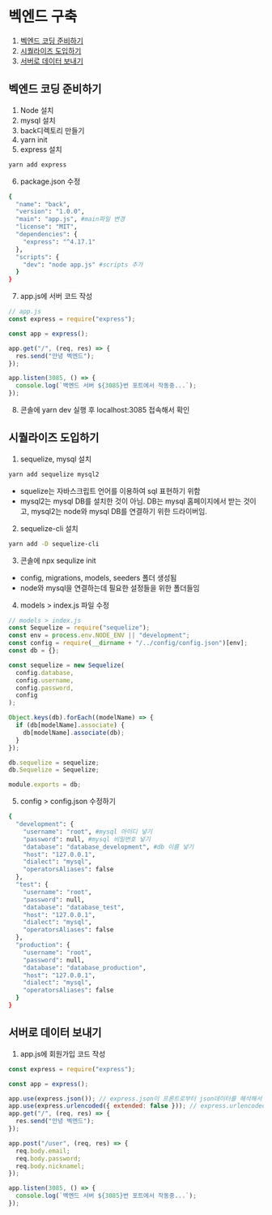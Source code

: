 # 벡엔드 구축

1. [벡엔드 코딩 준비하기](#벡엔드-코딩-준비하기)
1. [시퀄라이즈 도입하기](#시퀄라이즈-도입하기)
1. [서버로 데이터 보내기](#서버로-데이터-보내기)

## 벡엔드 코딩 준비하기

1. Node 설치
1. mysql 설치
1. back디렉토리 만들기
1. yarn init
1. express 설치

```bash
yarn add express
```

6. package.json 수정

```bash
{
  "name": "back",
  "version": "1.0.0",
  "main": "app.js", #main파일 변경
  "license": "MIT",
  "dependencies": {
    "express": "^4.17.1"
  },
  "scripts": {
    "dev": "node app.js" #scripts 추가
  }
}
```

7. app.js에 서버 코드 작성

```js
// app.js
const express = require("express");

const app = express();

app.get("/", (req, res) => {
  res.send("안녕 벡엔드");
});

app.listen(3085, () => {
  console.log(`백엔드 서버 ${3085}번 포트에서 작동중...`);
});
```

8. 콘솔에 yarn dev 실행 후 localhost:3085 접속해서 확인

## 시퀄라이즈 도입하기

1. sequelize, mysql 설치

```bash
yarn add sequelize mysql2
```

- squelize는 자바스크립트 언어를 이용하여 sql 표현하기 위함
- mysql2는 mysql DB를 설치한 것이 아님. DB는 mysql 홈페이지에서 받는 것이고, mysql2는 node와 mysql DB를 연결하기 위한 드라이버임.

2. sequelize-cli 설치

```bash
yarn add -D sequelize-cli
```

3. 콘솔에 npx sequlize init

- config, migrations, models, seeders 폴더 생성됨
- node와 mysql을 연결하는데 필요한 설정들을 위한 폴더들임

4. models > index.js 파일 수정

```js
// models > index.js
const Sequelize = require("sequelize");
const env = process.env.NODE_ENV || "development";
const config = require(__dirname + "/../config/config.json")[env];
const db = {};

const sequelize = new Sequelize(
  config.database,
  config.username,
  config.password,
  config
);

Object.keys(db).forEach((modelName) => {
  if (db[modelName].associate) {
    db[modelName].associate(db);
  }
});

db.sequelize = sequelize;
db.Sequelize = Sequelize;

module.exports = db;
```

5. config > config.json 수정하기

```bash
{
  "development": {
    "username": "root", #mysql 아이디 넣기
    "password": null, #mysql 비밀번호 넣기
    "database": "database_development", #db 이름 넣기
    "host": "127.0.0.1",
    "dialect": "mysql",
    "operatorsAliases": false
  },
  "test": {
    "username": "root",
    "password": null,
    "database": "database_test",
    "host": "127.0.0.1",
    "dialect": "mysql",
    "operatorsAliases": false
  },
  "production": {
    "username": "root",
    "password": null,
    "database": "database_production",
    "host": "127.0.0.1",
    "dialect": "mysql",
    "operatorsAliases": false
  }
}
```

## 서버로 데이터 보내기

1. app.js에 회원가입 코드 작성

```js
const express = require("express");

const app = express();

app.use(express.json()); // express.json이 프론트로부터 json데이터를 해석해서 req.body에 넣어준다.
app.use(express.urlencoded({ extended: false })); // express.urlencoded이 프론트로부터온 form 데이터를 해석해서 req.body에 넣어준다.
app.get("/", (req, res) => {
  res.send("안녕 벡엔드");
});

app.post("/user", (req, res) => {
  req.body.email;
  req.body.password;
  req.body.nicknamel;
});

app.listen(3085, () => {
  console.log(`백엔드 서버 ${3085}번 포트에서 작동중...`);
});
```
